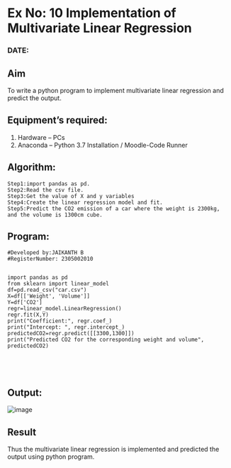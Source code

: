 # Ex No: 10 Implementation of Multivariate Linear Regression

### DATE:

## Aim
To write a python program to implement multivariate linear regression and predict the output.

## Equipment’s required:
1.	Hardware – PCs
2.	Anaconda – Python 3.7 Installation / Moodle-Code Runner

## Algorithm:
```
Step1:import pandas as pd.
Step2:Read the csv file.
Step3:Get the value of X and y variables
Step4:Create the linear regression model and fit.
Step5:Predict the CO2 emission of a car where the weight is 2300kg, and the volume is 1300cm cube.
```
## Program:
```
#Developed by:JAIKANTH B
#RegisterNumber: 2305002010


import pandas as pd
from sklearn import linear_model
df=pd.read_csv("car.csv")
X=df[['Weight', 'Volume']]
Y=df['CO2']
regr=linear_model.LinearRegression()
regr.fit(X,Y)
print("Coefficient:", regr.coef_)
print("Intercept: ", regr.intercept_)
predictedCO2=regr.predict([[3300,1300]])
print("Predicted CO2 for the corresponding weight and volume", predictedCO2)





```
## Output:

![image](https://github.com/jaikanth25/Multivariate-Linear-Regression/assets/155935294/5fafac14-15d2-4c9c-bb89-a5acc2f71683)


## Result
Thus the multivariate linear regression is implemented and predicted the output using python program.
